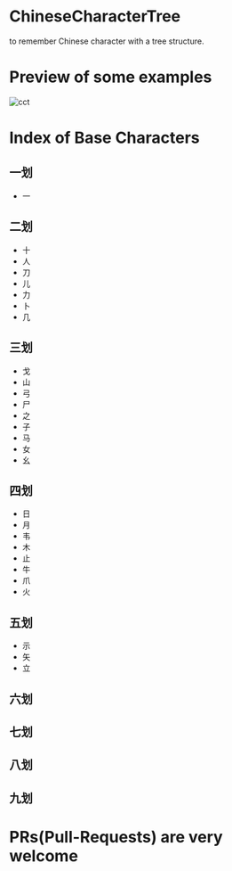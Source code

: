 # ChineseCharacterTree
to remember Chinese character with a tree structure.



# Preview of some examples

![cct](https://www.plantuml.com/plantuml/proxy?cache=no&src=https://raw.githubusercontent.com/imharrywu/ChineseCharacterTree/main/index.iuml)


# Index of Base Characters

## 一划
- 一

## 二划
- 十
- 人
- 刀
- 儿
- 力
- 卜
- 几

## 三划
- 戈
- 山
- 弓
- 尸
- 之
- 子
- 马
- 女
- 幺

## 四划
- 日
- 月
- 韦
- 木
- 止
- 牛
- 爪
- 火

## 五划
- 示
- 矢
- 立

## 六划

## 七划

## 八划

## 九划


# PRs(Pull-Requests) are very welcome
